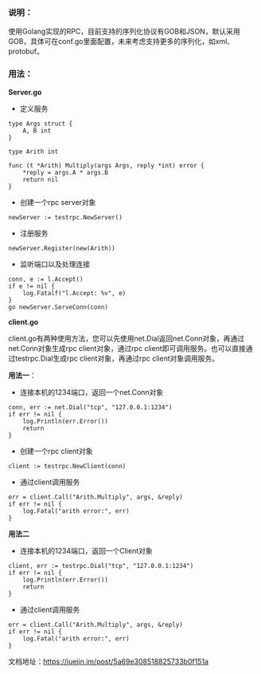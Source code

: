 ### 说明：
使用Golang实现的RPC，目前支持的序列化协议有GOB和JSON，默认采用GOB，具体可在conf.go里面配置，未来考虑支持更多的序列化，如xml、protobuf。
### 用法：
**Server.go**

* 定义服务

```
type Args struct {
	A, B int
}

type Arith int

func (t *Arith) Multiply(args Args, reply *int) error {
	*reply = args.A * args.B
	return nil
}
```

* 创建一个rpc server对象

```
newServer := testrpc.NewServer()
```

* 注册服务

```
newServer.Register(new(Arith))
```

* 监听端口以及处理连接

```
conn, e := l.Accept()
if e != nil {
	log.Fatalf("l.Accept: %v", e)
}
go newServer.ServeConn(conn)
```

**client.go**

client.go有两种使用方法，您可以先使用net.Dial返回net.Conn对象，再通过net.Conn对象生成rpc client对象，通过rpc client即可调用服务。也可以直接通过testrpc.Dial生成rpc client对象，再通过rpc client对象调用服务。

**用法一**：

* 连接本机的1234端口，返回一个net.Conn对象

```
conn, err := net.Dial("tcp", "127.0.0.1:1234")
if err != nil {
	log.Println(err.Error())
	return
}
```

* 创建一个rpc client对象

```
client := testrpc.NewClient(conn)
```

* 通过client调用服务

```
err = client.Call("Arith.Multiply", args, &reply)
if err != nil {
	log.Fatal("arith error:", err)
}
```
**用法二**

* 连接本机的1234端口，返回一个Client对象

```
client, err := testrpc.Dial("tcp", "127.0.0.1:1234")
if err != nil {
	log.Println(err.Error())
	return
}
```
* 通过client调用服务

```
err = client.Call("Arith.Multiply", args, &reply)
if err != nil {
	log.Fatal("arith error:", err)
}
```

文档地址：https://juejin.im/post/5a69e308518825733b0f151a